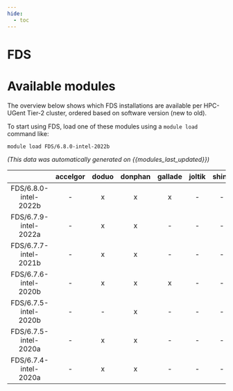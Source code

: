 ```yaml
---
hide:
  - toc
---
```


FDS
===

# Available modules


The overview below shows which FDS installations are available per HPC-UGent Tier-2 cluster, ordered based on software version (new to old).

To start using FDS, load one of these modules using a `module load` command like:

```shell
module load FDS/6.8.0-intel-2022b
```

*(This data was automatically generated on {{modules_last_updated}})*  

| |accelgor|doduo|donphan|gallade|joltik|shinx|skitty|
| :---: | :---: | :---: | :---: | :---: | :---: | :---: | :---: |
|FDS/6.8.0-intel-2022b|-|x|x|x|-|-|-|
|FDS/6.7.9-intel-2022a|-|x|x|-|-|-|-|
|FDS/6.7.7-intel-2021b|-|x|x|-|-|-|-|
|FDS/6.7.6-intel-2020b|-|x|x|x|-|-|-|
|FDS/6.7.5-intel-2020b|-|-|x|-|-|-|-|
|FDS/6.7.5-intel-2020a|-|x|x|-|-|-|-|
|FDS/6.7.4-intel-2020a|-|x|x|-|-|-|-|

